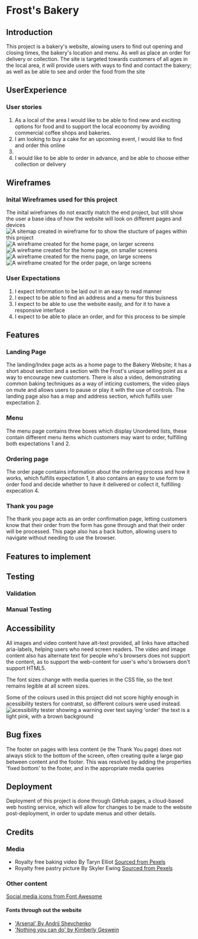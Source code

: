 # Frost's Bakery
## Introduction
This project is a bakery's website, alowing users to find out opening and closing times, the bakery's location and menu. As well as place an order for delivery or collection. The site is targeted towards customers of all ages in the local area, it will provide users with ways to find and contact the bakery; as well as be able to see and order the food from the site
## UserExperience
### User stories
1. As a local of the area I would like to be able to find new and exciting options for food and to support the local ecoonomy by avoiding commercial coffee shops and bakeries. 
2. I am looking to buy a cake for an upcoming event, I would like to find and order this online
3. 
4. I would like to be able to order in advance, and be able to choose either collection or delivery
## Wireframes
### Inital Wireframes used for this project
The inital wireframes do not exactly match the end project, but still show the user a base idea of how the website will look on different pages and devices
![A sitemap created in wireframe for to show the stucture of pages within this project](assets/content/readme/wireframe-sitemap.jpg)
![A wireframe created for the home page, on larger screens](assets/content/readme/wireframe-homepage-large.jpg) ![A wireframe created for the home page, on smaller screens](assets/content/readme/wireframe-homepage-small.jpg) ![A wireframe created for the menu page, on large screens](assets/content/readme/wireframe-menu.jpg) ![A wireframe created for the order page, on large screens](assets/content/readme/wireframe-order.jpg) 
### User Expectations
1. I expect Information to be laid out in an easy to read manner
2. I expect to be able to find an address and a menu for this buisness
3. I expect to be able to use the website easily, and for it to have a responsive interface
4. I expect to be able to place an order, and for this process to be simple

## Features
### Landing Page

The landing/Index page acts as a home page to the Bakery Website; it has a short about section and a section with the Frost's unique selling point as a way to encourage new customers. There is also a video, demonstrating common baking techniques as a way of inticing customers, the video plays on mute and allows users to pause or play it with the use of controls. The landing page also has a map and address section, which fulfills user expectation 2. 
### Menu 

The menu page contains three boxes which display Unordered lists, these contain different menu items which customers may want to order, fulfilling both expectations 1 and 2.

### Ordering page 

The order page contains information about the ordering process and how it works, which fulfills expectation 1, it also contains an easy to use form to order food and decide whether to have it delivered or collect it, fulfilling expecation 4. 

### Thank you page

The thank you page acts as an order confirmation page, letting customers know that their order from the form has gone through and that their order will be processed. This page also has a back button, allowing users to navigate without needing to use the browser. 

## Features to implement   
## Testing
### Validation
### Manual Testing
## Accessibility
All images and video content have alt-text provided, all links have attached aria-labels, helping users who need screen readers. The video and image content also has alternate text for people who's browsers does not support the content, as to support the web-content for user's who's browsers don't support HTML5.

The font sizes change with media queries in the CSS file, so the text remains legible at all screen sizes.

Some of the colours used in this project did not score highly enough in acessibility testers for contratst, so different colours were used instead.
![acessibility tester showing a warning over text saying 'order' the text is a light pink, with a brown background](assets/content/acess%20testing.jpg)
## Bug fixes
The footer on pages with less content (ie the Thank You page) does not always stick to the bottom of the screen, often creating quite a large gap between content and the footer. This was resolved by adding the properties 'fixed bottom' to the footer, and in the appropriate media queries
## Deployment
Deployment of this project is done through GitHub pages, a cloud-based web hosting service, which will allow for changes to be made to the website post-deployment, in order to update menus and other details.

## Credits
### Media 
- Royalty free baking video By Taryn Elliot [Sourced from Pexels](https://www.pexels.com/video/stirring-flour-and-condensed-milk-in-a-mixing-bowl-3325984/)
- Royalty free pastry picture By Skyler Ewing [Sourced from Pexels](https://www.pexels.com/photo/freshly-baked-bread-with-cinnamon-9513725/)
### Other content
[Social media icons from Font Awesome](https://fontawesome.com/search?s=solid%2Cbrands)
#### Fonts through out the website 
- ['Arsenal' By Andrij Shevchenko](https://fonts.google.com/specimen/Arsenal?query=arsenal)
- ['Nothing you can do' by Kimberly Geswein](https://fonts.google.com/specimen/Nothing+You+Could+Do?query=nothing+)